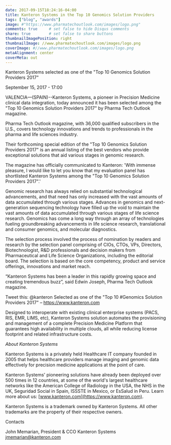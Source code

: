```yaml
---
date: 2017-09-15T18:24:16-04:00
title: Kanteron Systems in the Top 10 Genomics Solution Providers
tags: ["blog", "awards"]
image: #"https://www.pharmatechoutlook.com/images/logo.png"
comments: true     # set false to hide Disqus comments
share: true        # set false to share buttons
thumbnailImagePosition: right
thumbnailImage: //www.pharmatechoutlook.com/images/logo.png
coverImage: #//www.pharmatechoutlook.com/images/logo.png
metaAlignment: center
coverMeta: out
---
```


Kanteron Systems selected as one of the "Top 10 Genomics Solution Providers 2017"

<!--more-->

September 15, 2017 - 17:00

VALENCIA—(SPAIN)--Kanteron Systems, a pioneer in Precision Medicine clinical data integration, today announced it has been selected among the "Top 10 Genomics Solution Providers 2017" by Pharma Tech Outlook magazine.

Pharma Tech Outlook magazine, with 36,000 qualified subscribers in the U.S., covers technology innovations and trends to professionals in the pharma and life sciences industry. 

Their forthcoming special edition of the "Top 10 Genomics Solution Providers 2017" is an annual listing of the best vendors who provide exceptional solutions that aid various stages in genomic research.

The magazine has officially communicated to Kanteron: 'With immense pleasure, I would like to let you know that my evaluation panel has shortlisted Kanteron Systems among the "Top 10 Genomics Solution Providers 2017".'

Genomic research has always relied on substantial technological advancements, and that need has only increased with the vast amounts of data accumulated through various stages. Advances in genomics and next-generation sequencing technology have filled up the void to maintain the vast amounts of data accumulated through various stages of life science research. Genomics has come a long way through an array of technologies fueling groundbreaking advancements in life science research, translational and consumer genomics, and molecular diagnostics.

The selection process involved the process of nomination by readers and research by the selection panel comprising of CIOs, CTOs, VPs, Directors, Biotechnologist, R&D professionals and decision makers from Pharmaceutical and Life Science Organizations,  including the editorial board. The selection is based on the core competency, product and service offerings, innovations and market reach.

“Kanteron Systems has been a leader in this rapidly growing space and creating tremendous buzz”, said Edwin Joseph, Pharma Tech Outlook magazine. 

Tweet this: @kanteron Selected as one of the "Top 10 #Genomics Solution Providers 2017" – https://www.kanteron.com

Designed to interoperate with existing clinical enterprise systems (PACS, RIS, EMR, LIMS, etc), Kanteron Systems solution automates the provisioning and management of a complete Precision Medicine Platform that guarantees high availability in multiple clouds, all while reducing license footprint and related infrastructure costs.

*About Kanteron Systems*

Kanteron Systems is a privately held Healthcare IT company founded in 2005 that helps healthcare providers manage imaging and genomic data effectively for precision medicine applications at the point of care.

Kanteron Systems' pioneering solutions have already been deployed over 500 times in 12 countries, at some of the world's largest healthcare networks like the American College of Radiology in the USA, the NHS in the UK, Seguridad Social in Spain, ISSSTE in Mexico, or EsSalud in Peru. Learn more about us: [www.kanteron.com](https://www.kanteron.com).


Kanteron Systems is a trademark owned by Kanteron Systems. All other trademarks are the property of their respective owners.

Contacts

John Memarian, President & CCO
Kanteron Systems
jmemarian@kanteron.com